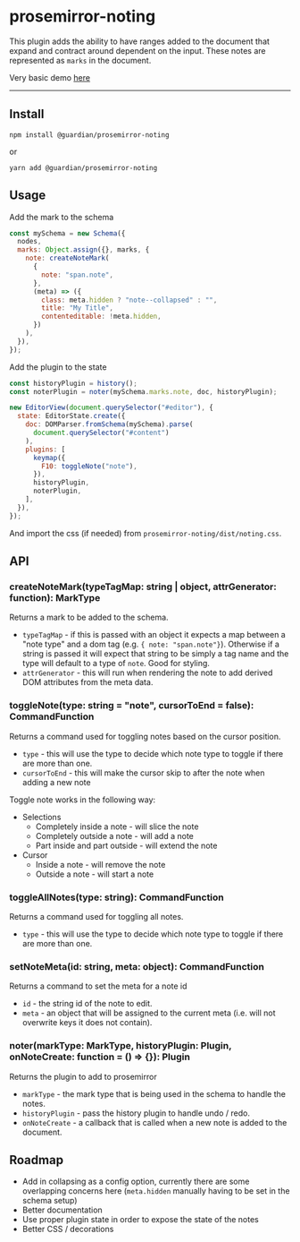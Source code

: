 # prosemirror-noting

This plugin adds the ability to have ranges added to the document that expand and contract around dependent on the input. These notes are represented as `marks` in the document.

Very basic demo [here](http://guardian.github.io/prosemirror-noting)

---

## Install

`npm install @guardian/prosemirror-noting`

or

`yarn add @guardian/prosemirror-noting`

## Usage

Add the mark to the schema

```javascript
const mySchema = new Schema({
  nodes,
  marks: Object.assign({}, marks, {
    note: createNoteMark(
      {
        note: "span.note",
      },
      (meta) => ({
        class: meta.hidden ? "note--collapsed" : "",
        title: "My Title",
        contenteditable: !meta.hidden,
      })
    ),
  }),
});
```

Add the plugin to the state

```javascript
const historyPlugin = history();
const noterPlugin = noter(mySchema.marks.note, doc, historyPlugin);

new EditorView(document.querySelector("#editor"), {
  state: EditorState.create({
    doc: DOMParser.fromSchema(mySchema).parse(
      document.querySelector("#content")
    ),
    plugins: [
      keymap({
        F10: toggleNote("note"),
      }),
      historyPlugin,
      noterPlugin,
    ],
  }),
});
```

And import the css (if needed) from `prosemirror-noting/dist/noting.css`.

## API

### createNoteMark(typeTagMap: string | object, attrGenerator: function): MarkType

Returns a mark to be added to the schema.

- `typeTagMap` - if this is passed with an object it expects a map between a "note type" and a dom tag (e.g. `{ note: "span.note"}`). Otherwise if a string is passed it will expect that string to be simply a tag name and the type will default to a type of `note`. Good for styling.
- `attrGenerator` - this will run when rendering the note to add derived DOM attributes from the meta data.

### toggleNote(type: string = "note", cursorToEnd = false): CommandFunction

Returns a command used for toggling notes based on the cursor position.

- `type` - this will use the type to decide which note type to toggle if there are more than one.
- `cursorToEnd` - this will make the cursor skip to after the note when adding a new note

Toggle note works in the following way:

- Selections
  - Completely inside a note - will slice the note
  - Completely outside a note - will add a note
  - Part inside and part outside - will extend the note
- Cursor
  - Inside a note - will remove the note
  - Outside a note - will start a note

### toggleAllNotes(type: string): CommandFunction

Returns a command used for toggling all notes.

- `type` - this will use the type to decide which note type to toggle if there are more than one.

### setNoteMeta(id: string, meta: object): CommandFunction

Returns a command to set the meta for a note id

- `id` - the string id of the note to edit.
- `meta` - an object that will be assigned to the current meta (i.e. will not overwrite keys it does not contain).

### noter(markType: MarkType, historyPlugin: Plugin, onNoteCreate: function = () => {}): Plugin

Returns the plugin to add to prosemirror

- `markType` - the mark type that is being used in the schema to handle the notes.
- `historyPlugin` - pass the history plugin to handle undo / redo.
- `onNoteCreate` - a callback that is called when a new note is added to the document.

## Roadmap

- Add in collapsing as a config option, currently there are some overlapping concerns here (`meta.hidden` manually having to be set in the schema setup)
- Better documentation
- Use proper plugin state in order to expose the state of the notes
- Better CSS / decorations
